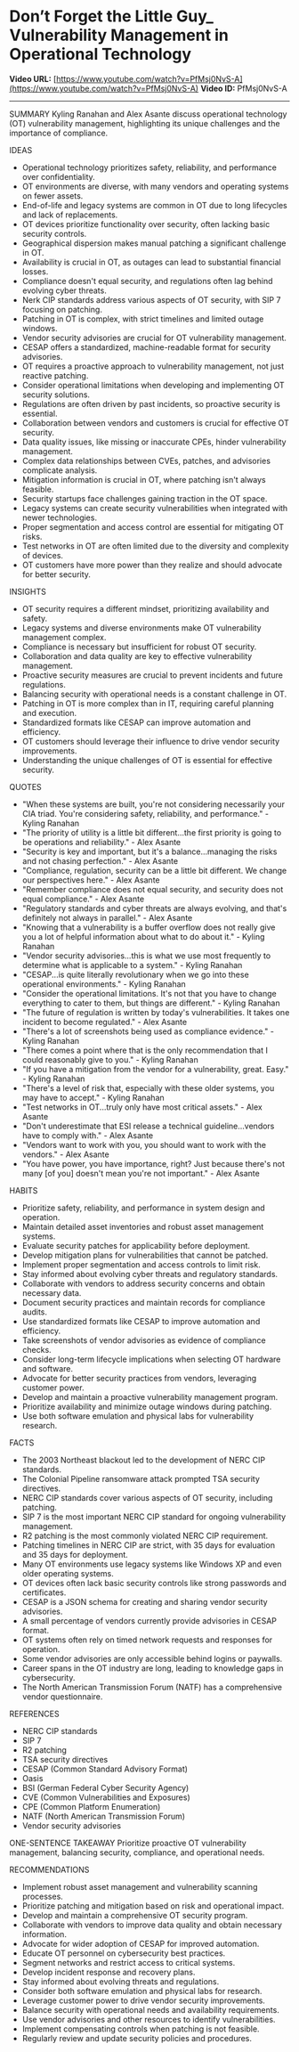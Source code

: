 # Don’t Forget the Little Guy_ Vulnerability Management in Operational Technology

**Video URL:** [https://www.youtube.com/watch?v=PfMsj0NvS-A](https://www.youtube.com/watch?v=PfMsj0NvS-A)
**Video ID:** PfMsj0NvS-A

---

SUMMARY
Kyling Ranahan and Alex Asante discuss operational technology (OT) vulnerability management, highlighting its unique challenges and the importance of compliance.

IDEAS
* Operational technology prioritizes safety, reliability, and performance over confidentiality.
* OT environments are diverse, with many vendors and operating systems on fewer assets.
* End-of-life and legacy systems are common in OT due to long lifecycles and lack of replacements.
* OT devices prioritize functionality over security, often lacking basic security controls.
* Geographical dispersion makes manual patching a significant challenge in OT.
* Availability is crucial in OT, as outages can lead to substantial financial losses.
* Compliance doesn't equal security, and regulations often lag behind evolving cyber threats.
* Nerk CIP standards address various aspects of OT security, with SIP 7 focusing on patching.
* Patching in OT is complex, with strict timelines and limited outage windows.
* Vendor security advisories are crucial for OT vulnerability management.
* CESAP offers a standardized, machine-readable format for security advisories.
* OT requires a proactive approach to vulnerability management, not just reactive patching.
* Consider operational limitations when developing and implementing OT security solutions.
* Regulations are often driven by past incidents, so proactive security is essential.
* Collaboration between vendors and customers is crucial for effective OT security.
* Data quality issues, like missing or inaccurate CPEs, hinder vulnerability management.
* Complex data relationships between CVEs, patches, and advisories complicate analysis.
* Mitigation information is crucial in OT, where patching isn't always feasible.
* Security startups face challenges gaining traction in the OT space.
* Legacy systems can create security vulnerabilities when integrated with newer technologies.
* Proper segmentation and access control are essential for mitigating OT risks.
* Test networks in OT are often limited due to the diversity and complexity of devices.
* OT customers have more power than they realize and should advocate for better security.

INSIGHTS
* OT security requires a different mindset, prioritizing availability and safety.
* Legacy systems and diverse environments make OT vulnerability management complex.
* Compliance is necessary but insufficient for robust OT security.
* Collaboration and data quality are key to effective vulnerability management.
* Proactive security measures are crucial to prevent incidents and future regulations.
* Balancing security with operational needs is a constant challenge in OT.
* Patching in OT is more complex than in IT, requiring careful planning and execution.
* Standardized formats like CESAP can improve automation and efficiency.
* OT customers should leverage their influence to drive vendor security improvements.
* Understanding the unique challenges of OT is essential for effective security.

QUOTES
* "When these systems are built, you're not considering necessarily your CIA triad. You're considering safety, reliability, and performance." - Kyling Ranahan
* "The priority of utility is a little bit different...the first priority is going to be operations and reliability." - Alex Asante
* "Security is key and important, but it's a balance...managing the risks and not chasing perfection." - Alex Asante
* "Compliance, regulation, security can be a little bit different. We change our perspectives here." - Alex Asante
* "Remember compliance does not equal security, and security does not equal compliance." - Alex Asante
* "Regulatory standards and cyber threats are always evolving, and that's definitely not always in parallel." - Alex Asante
* "Knowing that a vulnerability is a buffer overflow does not really give you a lot of helpful information about what to do about it." - Kyling Ranahan
* "Vendor security advisories...this is what we use most frequently to determine what is applicable to a system." - Kyling Ranahan
* "CESAP...is quite literally revolutionary when we go into these operational environments." - Kyling Ranahan
* "Consider the operational limitations. It's not that you have to change everything to cater to them, but things are different." - Kyling Ranahan
* "The future of regulation is written by today's vulnerabilities. It takes one incident to become regulated." - Alex Asante
* "There's a lot of screenshots being used as compliance evidence." - Kyling Ranahan
* "There comes a point where that is the only recommendation that I could reasonably give to you." - Kyling Ranahan
* "If you have a mitigation from the vendor for a vulnerability, great. Easy." - Kyling Ranahan
* "There's a level of risk that, especially with these older systems, you may have to accept." - Kyling Ranahan
* "Test networks in OT...truly only have most critical assets." - Alex Asante
* "Don't underestimate that ESI release a technical guideline...vendors have to comply with." - Alex Asante
* "Vendors want to work with you, you should want to work with the vendors." - Alex Asante
* "You have power, you have importance, right? Just because there's not many [of you] doesn't mean you're not important." - Alex Asante

HABITS
* Prioritize safety, reliability, and performance in system design and operation.
* Maintain detailed asset inventories and robust asset management systems.
* Evaluate security patches for applicability before deployment.
* Develop mitigation plans for vulnerabilities that cannot be patched.
* Implement proper segmentation and access controls to limit risk.
* Stay informed about evolving cyber threats and regulatory standards.
* Collaborate with vendors to address security concerns and obtain necessary data.
* Document security practices and maintain records for compliance audits.
* Use standardized formats like CESAP to improve automation and efficiency.
* Take screenshots of vendor advisories as evidence of compliance checks.
* Consider long-term lifecycle implications when selecting OT hardware and software.
* Advocate for better security practices from vendors, leveraging customer power.
* Develop and maintain a proactive vulnerability management program.
* Prioritize availability and minimize outage windows during patching.
* Use both software emulation and physical labs for vulnerability research.

FACTS
* The 2003 Northeast blackout led to the development of NERC CIP standards.
* The Colonial Pipeline ransomware attack prompted TSA security directives.
* NERC CIP standards cover various aspects of OT security, including patching.
* SIP 7 is the most important NERC CIP standard for ongoing vulnerability management.
* R2 patching is the most commonly violated NERC CIP requirement.
* Patching timelines in NERC CIP are strict, with 35 days for evaluation and 35 days for deployment.
* Many OT environments use legacy systems like Windows XP and even older operating systems.
* OT devices often lack basic security controls like strong passwords and certificates.
* CESAP is a JSON schema for creating and sharing vendor security advisories.
* A small percentage of vendors currently provide advisories in CESAP format.
* OT systems often rely on timed network requests and responses for operation.
* Some vendor advisories are only accessible behind logins or paywalls.
* Career spans in the OT industry are long, leading to knowledge gaps in cybersecurity.
* The North American Transmission Forum (NATF) has a comprehensive vendor questionnaire.

REFERENCES
* NERC CIP standards
* SIP 7
* R2 patching
* TSA security directives
* CESAP (Common Standard Advisory Format)
* Oasis
* BSI (German Federal Cyber Security Agency)
* CVE (Common Vulnerabilities and Exposures)
* CPE (Common Platform Enumeration)
* NATF (North American Transmission Forum)
* Vendor security advisories

ONE-SENTENCE TAKEAWAY
Prioritize proactive OT vulnerability management, balancing security, compliance, and operational needs.

RECOMMENDATIONS
* Implement robust asset management and vulnerability scanning processes.
* Prioritize patching and mitigation based on risk and operational impact.
* Develop and maintain a comprehensive OT security program.
* Collaborate with vendors to improve data quality and obtain necessary information.
* Advocate for wider adoption of CESAP for improved automation.
* Educate OT personnel on cybersecurity best practices.
* Segment networks and restrict access to critical systems.
* Develop incident response and recovery plans.
* Stay informed about evolving threats and regulations.
* Consider both software emulation and physical labs for research.
* Leverage customer power to drive vendor security improvements.
* Balance security with operational needs and availability requirements.
* Use vendor advisories and other resources to identify vulnerabilities.
* Implement compensating controls when patching is not feasible.
* Regularly review and update security policies and procedures.
